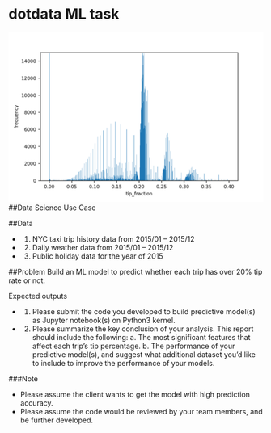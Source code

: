 # dotdata ML task
![scrot](./figs/tip_frac_distribution.png "")
##Data Science Use Case

##Data
*	1. NYC taxi trip history data from 2015/01 – 2015/12
*	2. Daily weather data from 2015/01 – 2015/12
*	3. Public holiday data for the year of 2015

##Problem
Build an ML model to predict whether each trip has over 20% tip rate or not.

Expected outputs

*	1. Please submit the code you developed to build predictive model(s) as Jupyter notebook(s) on Python3 kernel.
*	2. Please summarize the key conclusion of your analysis. This report should include the following:
		a. The most significant features that affect each trip’s tip percentage.
		b. The performance of your predictive model(s), and suggest what additional dataset you’d like to include to improve the performance of your models.

###Note
*	Please assume the client wants to get the model with high prediction accuracy.
*	Please assume the code would be reviewed by your team members, and be further developed.
